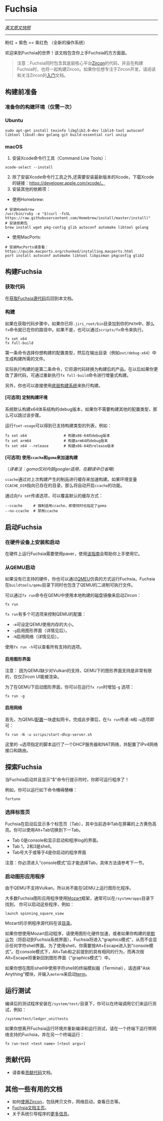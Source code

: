 # Fuchsia
---

[*英文原文快照*](https://github.com/fuchsia-mirror/docs/blob/d6693145a6db79ef6db798683c743e640f7d4f96/getting_started.md)

---

<!---
Pink + Purple == Fuchsia (a new Operating System)

Welcome to Fuchsia! This document has everything you need to get started with
Fuchsia.
--->
粉红 + 紫色 == 紫红色 （全新的操作系统）

欢迎来到Fuchsia的世界！该文档包含你上手Fuchsia的方方面面。

<!---
*** note
NOTE: The Fuchsia source includes
[Zircon](https://fuchsia.googlesource.com/zircon/+/master/README.md),
the core platform that underpins Fuchsia.
The Fuchsia build process will build Zircon as a side-effect;
to work on Zircon only, read and follow Zircon's
[Getting Started](https://fuchsia.googlesource.com/zircon/+/master/docs/getting_started.md)
doc.
***
--->
>注意：Fuchsia同时包含其底层核心平台[Zircon](zircon/README.md)的代码，并且在构建Fuchsia时，也将一起构建Zircon。如果你仅想专注于Zircon开发，请阅读和关注Zircon的[入门](https://github.com/fuchsia-mirror/zircon/blob/master/docs/getting_started.md)文档。

<!---
## Prerequisites
--->
## 构建前准备

<!---
### Prepare your build environment (Once per build environment)
--->
### 准备你的构建环境（仅需一次）

<!---
### Ubuntu
--->
### Ubuntu

<!---
```
sudo apt-get install texinfo libglib2.0-dev liblz4-tool autoconf libtool libsdl-dev build-essential golang git curl unzip
```
--->
```
sudo apt-get install texinfo libglib2.0-dev liblz4-tool autoconf libtool libsdl-dev golang git build-essential curl unzip
```

<!---
### macOS
--->
### macOS

<!---
1. Install the Xcode Command Line Tools:

```
xcode-select --install
```

1. In addition to the Xcode Command Line tools, you also need to
   install a recent version of the full Xcode.
   Download Xcode from https://developer.apple.com/xcode/.

1. Install the other pre-reqs:
--->
1. 安装Xcode命令行工具（Command Line Tools）：
```
xcode-select --install
```

2. 除了安装Xcode命令行工具之外,还需要安装最新版本的Xcode，下载Xcode的链接：https://developer.apple.com/xcode/。
3. 安装其他的依赖项：

<!---
* Using Homebrew:
```
# Install Homebrew
/usr/bin/ruby -e "$(curl -fsSL https://raw.githubusercontent.com/Homebrew/install/master/install)"
# Install packages
brew install wget pkg-config glib autoconf automake libtool golang
```
--->
* 使用Homebrew:
```
# 安装Homebrew
/usr/bin/ruby -e "$(curl -fsSL https://raw.githubusercontent.com/Homebrew/install/master/install)"
# 安装依赖包
brew install wget pkg-config glib autoconf automake libtool golang
```
<!---
* Using MacPorts:

```
# Install MacPorts
# See https://guide.macports.org/chunked/installing.macports.html
port install autoconf automake libtool libpixman pkgconfig glib2
```
--->
* 使用MacPorts:

```
# 安装MacPorts请查看：https://guide.macports.org/chunked/installing.macports.html
port install autoconf automake libtool libpixman pkgconfig glib2
```

<!---
## Build Fuchsia
--->
## 构建Fuchsia

<!---
### Get the source

Follow [the instructions to get the Fuchsia source](/development/source_code/README.md)
and then return to this document.
--->
### 获取代码

在[获取Fuchsia源代码](development/source_code/README.md)后回到本文档。

<!---
### Build

If you added `.jiri_root/bin` to your path as part of getting the source code,
the `fx` command should already be in your path. If not, the command is also
available as `scripts/fx`.
--->
### 构建

如果在获取代码步骤中，如果你已将`.jiri_root/bin`目录加到你的`PATH`中，那么`fx`命令就已在你的路径中。如果不是，也可以通过`scripts/fx`命令来执行。

<!---
```
fx set x64
fx full-build
```
--->
```
fx set x64
fx full-build
```

<!---
The first command selects the build configuration you wish to build and
generates the build system itself in an output directory
(e.g., `out/debug-x64`).
--->
第一条命令选择你想构建的配置类型，然后在输出目录（例如`out/debug-x64`）中生成构建所需的文件。

<!---
The second command actually executes the build, transforming the source code in
build products. If you modify the source tree, you can do an incremental build
by re-running the `fx full-build` command alone.
--->
实际执行构建的是第二条命令，它将源代码转换为构建后的产品。在以后如果你更改了源代码，可通过重新执行`fx full-build`命令进行增量式构建。

<!---
Alternatively, you can use the [underlying build system directly](development/build/README.md).
--->
另外，你也可以直接使用[底层构建系统](https://github.com/fuchsia-mirror/docs/blob/d6693145a6db79ef6db798683c743e640f7d4f96/development/build/README.md)来执行构建。

<!---
#### [optional] Customize Build Environment
--->
#### [可选项] 定制构建环境

<!---
By default you will get a x64 debug build. You can skip this section unless
you want something else.

Run `fset-usage` to see a list of build options. Some examples:
--->
系统默认构建x64体系结构的debug版本，如果你不需要构建其他的配置类型，那么可以跳过该步骤。

运行`fset-usage`可以得到已支持构建类型的列表，例如：

<!---
```
fx set x64                 # x64 debug build
fx set arm64               # arm64 debug build
fx set x64 --release       # x64 release build
```
--->
```
fx set x64                 # 构建x86-64的debug版本
fx set arm64               # 构建arm64的debug版本
fx set x64 --release       # 构建x86-64的release版本
```

<!---
#### [optional] Accelerate builds with `ccache` and `goma`
--->
#### [可选项] 使用`ccache`和`goma`来加速构建

（*译者注：goma仅对内部googler适用，在翻译中已省略*）

<!---
`ccache` accelerates builds by caching artifacts from previous builds. `ccache`
is enabled automatically if the `CCACHE_DIR` environment variable is set and
refers to a directory that exists.
--->
`ccache`通过对上次构建产生的制品进行缓存来加速构建。如果环境变量`CCACHE_DIR`指向已存在的目录，那么将自动开启`ccache`的功能。

<!---
To override the default behaviors, pass flags to `fx set`:
--->
通过向`fx set`传递选项，可以覆盖默认的缓存方式：

<!---
```
--ccache     # force use of ccache even if goma is available
--no-ccache  # disable use of ccache
--no-goma    # disable use of goma
```
--->
```
--ccache     # 强制适用ccache，即使同时也指定了goma
--no-ccache  # 禁用ccache
```

<!---
## Boot Fuchsia
--->
## 启动Fuchsia

<!---
### Installing and booting from hardware
--->
### 在硬件设备上安装和启动

<!---
To get Fuchsia running on hardware requires using the paver, which these
[instructions](/development/workflows/fuchsia_paver.md) will help you get up and running with.
--->
在硬件上运行Fuchsia需要使用paver，使用[该指南](https://github.com/fuchsia-mirror/docs/blob/master/development/workflows/fuchsia_paver.md)会帮助你上手使用它。

<!---
### Boot from QEMU

If you don't have the supported hardware, you can run Fuchsia under emulation
using [QEMU](https://fuchsia.googlesource.com/zircon/+/HEAD/docs/qemu.md).
Fuchsia includes prebuilt binaries for QEMU under `buildtools/qemu`.

The `fx run` command will launch Zircon within QEMU, using the locally built
disk image:
--->
### 从QEMU启动

如果没有已支持的硬件，你也可以通过[QMEU](https://github.com/fuchsia-mirror/zircon/blob/master/docs/qemu.md)仿真的方式运行Fuchsia。Fuchsia在`buildtools/qemu`目录下同时也包含了QEMU的二进制可执行文件。

可以通过`fx run`命令在QEMU中使用本地构建的磁盘镜像来启动Zircon：

<!---
```
fx run
```
--->
```
fx run
```

<!---
There are various flags for `fx run` to control QEMU's configuration:
* `-m` sets QEMU's memory size in MB.
* `-g` enables graphics (see below).
* `-N` enables networking (see below).

Use `fx run -h` to see all available options.
--->
`fx run`有多个可选项来控制QEMU的配置：

* `-m`可设定QEMU使用内存的大小。
* `-g`启用图形界面（详情见后）。
* `-N`启用网络（详情见后）。

使用`fx run -h`可以查看所有支持的选项。

<!---
#### Enabling Graphics
--->
#### 启用图形界面

<!---
Note: Graphics under QEMU are extremely limited due to a lack of Vulkan
support. Only the Zircon UI renders.

To enable graphics under QEMU, add the `-g` flag to `fx run`:
--->
注意： 因为QEMU缺少对Vulkan的支持，QEMU下的图形界面支持是非常有限的，仅仅Zircon UI能被渲染。

为了在QEMU下启动图形界面，你可以在运行`fx run`时增加`-g` 选项：

<!---
```
fx run -g
```
--->
```
fx run -g
```
<!---
#### Enabling Network
--->
#### 启用网络

<!---
First, [configure](https://fuchsia.googlesource.com/zircon/+/master/docs/qemu.md#Enabling-Networking-under-QEMU)
a virtual interface for QEMU's use.

Once this is done you can add the `-N` and `-u` flags to `fx run`:
--->
首先，为QEMU[配置](https://github.com/fuchsia-mirror/zircon/blob/master/docs/qemu.md#enabling-networking-under-qemu)一块虚拟网卡。完成此步骤后，在`fx run`传递`-N`和`-u`选项即可：

<!---
```
fx run -N -u $FUCHSIA_SCRIPTS_DIR/start-dhcp-server.sh
```
--->
```
fx run -N -u scrips/start-dhcp-server.sh
```

<!---
The `-u` flag runs a script that sets up a local DHCP server and NAT to
configure the IPv4 interface and routing.
--->
这里的`-u`选项指定的脚本运行了一个DHCP服务器和NAT网络，并配置了IPv4网络接口和路由。

<!---
## Explore Fuchsia
--->
## 探索Fuchsia

<!---
When Fuchsia has booted and displays the "$" shell prompt, you can run programs!

For example, to receive deep wisdom, run:

```
fortune
```
--->
当Fuchsia启动并且显示"$"命令行提示符时，你即可运行程序了！

例如，你可以运行如下命令~~悟得慧根~~：

```
fortune
```

<!---
### Select a tab
--->
### 选择标签页

<!---
Fuchsia shows multiple tabs after booting. The currently selected tab is
highlighted in yellow at the top of the screen. You can switch to the next
tab using Alt-Tab on the keyboard.
--->
Fuchsia在启动后显示多个标签页（Tab），其中当前选中Tab在屏幕的上方黄色高亮。你可以使用Alt+Tab切换到下一Tab。

<!---
- Tab zero is the console and displays the boot and application log.
- Tabs 1, 2 and 3 contain shells.
- Tabs 4 and higher contain applications you've launched.
--->
- Tab 0是console和显示启动和程序log的界面。
- Tab 1，2和3是shell。
- Tab号大于或等于4是你启动的程序界面

<!---
Note: to select tabs, you may need to enter "console mode". See the next section for details.
--->
注意：你必须进入“console模式”后才能选择Tab，具体方法请参考下一节。

<!---
### Launch a graphical application
--->
### 启动图形应用程序

<!---
QEMU does not support Vulkan and therefore cannot run our graphics stack.

Most graphical applications in Fuchsia use the
[Mozart](https://fuchsia.googlesource.com/garnet/+/master/bin/ui/) system compositor. You can launch
such applications, commonly found in `/system/apps`, like this:
--->
由于QEMU不支持Vulkan，所以尚不能在QEMU上运行图形化程序。

大多数Fuchsia图形应用程序使用[Mozart](https://github.com/fuchsia-mirror/garnet/tree/master/bin/ui)框架，通常可以在`/system/apps`目录下找到， 你可以启动这些程序，例如：

<!---
```
launch spinning_square_view
```
--->
```
launch spinning_square_view
```

<!---
Source code for Mozart example apps is
[here](https://fuchsia.googlesource.com/garnet/+/master/examples/ui).
--->
Mozart的示例程序源代码在该[目录](https://github.com/fuchsia-mirror/garnet/tree/master/examples/ui)。

<!---
When you launch something that uses Mozart, uses hardware-accelerated graphics, or if you build
the [default](https://fuchsia.googlesource.com/topaz/+/master/packages/default) package (which will
boot into the Fuchsia System UI), Fuchsia will enter "graphics mode", which will not display any
of the text shells. In order to use the text shell, you will need to enter "console mode" by
pressing Alt-Escape. In console mode, Alt-Tab will have the behavior described in the previous
section, and pressing Alt-Escape again will take you back to the graphical shell.
--->
如果你想使用Mozart启动程序，请使用图形化硬件加速，或者如果你构建的是[默认](https://github.com/fuchsia-mirror/topaz/blob/master/packages/default)包（将启动到Fuchsia系统界面），Fuchsia将进入“graphics模式”，从而不会显示任何字符shell界面。为了使用shell，你需要按Alt+Escape进入到“console模式”。在console模式下，Alt+Tab和之前提到的具有相同的行为，而再次按Alt+Escape将重新回到图形界面（“graphics模式”）中。

<!---
If you would like to use a text shell inside a terminal emulator from within the graphical shell
you can launch the [term](https://fuchsia.googlesource.com/topaz/+/master/app/term) by selecting the
"Ask Anything" box and typing `moterm`.
--->
如果你想在图形shell中使用字符shell的终端模拟器（Terminal），请选择"Ask Anything"模块，并输入`moterm`来启动[term](https://github.com/fuchsia-mirror/topaz/blob/master/app/term)。


<!---
### Running tests
--->
## 运行测试

<!---
Compiled test binaries are installed in `/system/test/`.
You can run a test by invoking it in the terminal. E.g.
--->
编译后的测试程序安装在`/system/test/`目录下，你可以在终端调用它们来运行测试，例如：

<!---
```
/system/test/ledger_unittests
```
--->
```
/system/test/ledger_unittests
```

<!---
If you want to leave Fuchsia running and recompile and re-run a test, run
Fuchsia with networking enabled in one terminal, then in another terminal, run:
--->
如果你想离开Fuchsia运行环境并重新编译和运行测试，请在一个终端下运行带网络支持的Fuchsia，并在另一个终端运行：

<!---
```
fx run-test <test name> [<test args>]
```
--->
```
fx run-test <test name> [<test args>]
```
<!---
## Contribute changes

* See [CONTRIBUTING.md](CONTRIBUTING.md).
--->
## 贡献代码

* 请查看[贡献代码](CONTRIBUTING.md)文档。

<!---
## Additional helpful documents

* Using Zircon - copying files, network booting, log viewing, and more are [here](https://fuchsia.googlesource.com/zircon/+/master/docs/getting_started.md#Copying-files-to-and-from-Zircon)
* [Fuchsia documentation](/README.md) hub
* More information on the system bootstrap application is
[here](https://fuchsia.googlesource.com/garnet/+/master/bin/sysmgr/).
--->
## 其他一些有用的文档

* 如何[使用Zircon](https://github.com/fuchsia-mirror/zircon/blob/master/docs/getting_started.md#copying-files-to-and-from-zircon)，包括拷贝文件，网络启动，查看日志等。
* [Fuchsia文档主页](README.md)。
* 关于系统引导程序的[更多信息](https://github.com/fuchsia-mirror/garnet/blob/master/bin/sysmgr/)。

